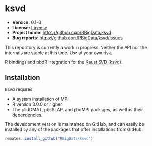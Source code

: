 # ksvd 

* **Version:** 0.1-0
* **License:** [License](https://www.mozilla.org/MPL/2.0/)
* **Project home**: https://github.com/RBigData/ksvd
* **Bug reports**: https://github.com/RBigData/ksvd/issues


This repository is currently a work in progress. Neither the API nor the internals are stable at this time. Use at your own risk.

R bindings and pbdR integration for the [Kaust SVD (ksvd)](https://github.com/ecrc/ksvd).


## Installation

ksvd requires:

* A system installation of MPI
* R version 3.0.0 or higher
* The pbdDMAT, pbdSLAP, and pbdMPI packages, as well as their dependencies.

<!-- Assuming you meet the system dependencies, you can install the stable version from CRAN using the usual `install.packages()`:

```r
install.package("ksvd")
``` -->

The development version is maintained on GitHub, and can easily be installed by any of the packages that offer installations from GitHub:

```r
remotes::install_github("RBigData/ksvd")
```
